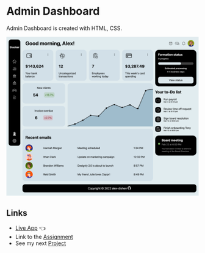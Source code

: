 # Admin Dashboard

Admin Dashboard is created with HTML, CSS.

![Preview](img/admin_dashboard.png)

## Links
- [Live App](https://alex-dishen.github.io/admin-dashboard/) :point_left:
- Link to the [Assignment](https://www.theodinproject.com/lessons/node-path-intermediate-html-and-css-admin-dashboard)
- See my next [Project](https://github.com/alex-dishen/library)